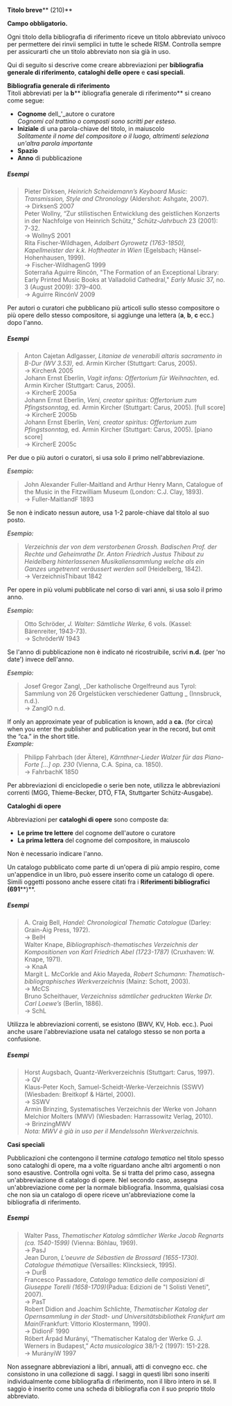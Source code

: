 **Titolo breve****  (210)**

**Campo obbligatorio.**

Ogni titolo della bibliografia di riferimento riceve un titolo abbreviato univoco per permettere dei rinvii semplici in tutte le schede RISM. Controlla sempre per assicurarti che un titolo abbreviato non sia già in uso.   
  
Qui di seguito si descrive come creare abbreviazioni per **bibliografia generale di riferimento**, **cataloghi delle opere** e **casi speciali**.

**Bibliografia generale di riferimento**  
Titoli abbreviati per la **b**** ibliografia generale di riferimento** si creano come segue:

- **Cognome** dell_'_autore o curatore  
_Cognomi col trattino o composti sono scritti per esteso._  
- **Iniziale** di una parola-chiave del titolo, in maiuscolo  
_Solitamente il nome del compositore o il luogo, altrimenti seleziona un'altra parola importante_  
- **Spazio**
- **Anno** di pubblicazione

##### Esempi

> Pieter Dirksen, _Heinrich Scheidemann’s Keyboard Music: Transmission, Style and Chronology_ (Aldershot: Ashgate, 2007).  
>             → DirksenS 2007  
> Peter Wollny, “Zur stilistischen Entwicklung des geistlichen Konzerts in der Nachfolge von Heinrich Schütz,” _Schütz-Jahrbuch_ 23 (2001): 7-32.  
>             → WollnyS 2001  
> Rita Fischer-Wildhagen, _Adalbert Gyrowetz (1763-1850), Kapellmeister der k.k. Hoftheater in Wien_ (Egelsbach; Hänsel-Hohenhausen, 1999).  
>             → Fischer-WildhagenG 1999  
> Soterraña Aguirre Rincón, "The Formation of an Exceptional Library: Early Printed Music Books at Valladolid Cathedral," _Early Music_ 37, no. 3 (August 2009): 379–400.  
>             → Aguirre RincónV 2009

  
Per autori o curatori che pubblicano più articoli sullo stesso compositore o più opere dello stesso compositore, si aggiunge una lettera (**a**, **b**, **c** ecc.) dopo l'anno.  
  
##### Esempi  
  

> Anton Cajetan Adlgasser, _Litaniae de venerabili altaris sacramento in B-Dur (WV 3.53),_ ed. Armin Kircher (Stuttgart: Carus, 2005).  
>             → KircherA 2005  
> Johann Ernst Eberlin, _Vagit infans: Offertorium für Weihnachten_, ed. Armin Kircher (Stuttgart: Carus, 2005).  
>             → KircherE 2005a  
> Johann Ernst Eberlin, _Veni, creator spiritus: Offertorium zum Pfingstsonntag_, ed. Armin Kircher (Stuttgart: Carus, 2005). [full score]  
>             → KircherE 2005b  
> Johann Ernst Eberlin, _Veni, creator spiritus: Offertorium zum Pfingstsonntag,_ ed. Armin Kircher (Stuttgart: Carus, 2005). [piano score]  
>             → KircherE 2005c

  
Per due o più autori o curatori, si usa solo il primo nell'abbreviazione.  
  
_Esempio:_  

> John Alexander Fuller-Maitland and Arthur Henry Mann, Catalogue of the Music in the Fitzwilliam Museum (London: C.J. Clay, 1893).  
>             → Fuller-MaitlandF 1893

  
Se non è indicato nessun autore, usa 1-2 parole-chiave dal titolo al suo posto.  
  
_Esempio:_

> _Verzeichnis der von dem verstorbenen Grossh. Badischen Prof. der Rechte und Geheimrathe Dr. Anton Friedrich Justus Thibaut zu Heidelberg hinterlassenen Musikaliensammlung welche als ein Ganzes ungetrennt veräussert werden soll_ (Heidelberg, 1842).  
>             → VerzeichnisThibaut 1842

  

Per opere in più volumi pubblicate nel corso di vari anni, si usa solo il primo anno.

_Esempio:_

> Otto Schröder, _J. Walter: Sämtliche Werke,_ 6 vols. (Kassel: Bärenreiter, 1943-73).  
>             → SchröderW 1943

Se l'anno di pubblicazione non è indicato né ricostruibile, scrivi **n.d.** (per 'no date') invece dell'anno.

_Esempio:_

> Josef Gregor Zangl, _Der katholische Orgelfreund aus Tyrol: Sammlung von 26 Orgelstücken verschiedener Gattung _ (Innsbruck, n.d.).  
>             → ZanglO n.d.

  
If only an approximate year of publication is known, add a **ca.** (for circa) when you enter the publisher and publication year in the record, but omit the “ca.” in the short title.  
_Example:_  

> Philipp Fahrbach (der Ältere), _Kärnthner-Lieder Walzer für das Piano-Forte [...] op. 230_ (Vienna, C.A. Spina, ca. 1850).  
>             → FahrbachK 1850

Per abbreviazioni di enciclopedie o serie ben note, utilizza le abbreviazioni correnti (MGG, Thieme-Becker, DTÖ, FTA, Stuttgarter Schütz-Ausgabe).

 

**Cataloghi di opere**

Abbreviazioni per **cataloghi di opere** sono composte da:

- **Le prime tre lettere** del cognome dell'autore o curatore
- **La prima lettera** del cognome del compositore, in maiuscolo

Non è necessario indicare l'anno.

Un catalogo pubblicato come parte di un'opera di più ampio respiro, come un'appendice in un libro, può essere inserito come un catalogo di opere. Simili oggetti possono anche essere citati fra i  **Riferimenti bibliografici**  **(691****)**. 

##### Esempi

> A. Craig Bell, _Handel: Chronological Thematic Catalogue_ (Darley: Grain-Aig Press, 1972).  
>             → BelH  
> Walter Knape, _Bibliographisch-thematisches Verzeichnis der Kompositionen von Karl Friedrich Abel (1723-1787)_ (Cruxhaven: W. Knape, 1971).  
>             → KnaA  
> Margit L. McCorkle and Akio Mayeda, _Robert Schumann: Thematisch-bibliographisches Werkverzeichnis_ (Mainz: Schott, 2003).  
>             → McCS  
> Bruno Scheithauer, _Verzeichniss sämtlicher gedruckten Werke Dr. Carl Loewe’s_ (Berlin, 1886).  
>          → SchL

Utilizza le abbreviazioni correnti, se esistono (BWV, KV, Hob. ecc.). Puoi anche usare l'abbreviazione usata nel catalogo stesso se non porta a confusione.    
  
##### Esempi  

> Horst Augsbach, Quantz-Werkverzeichnis (Stuttgart: Carus, 1997).  
>            → QV  
> Klaus-Peter Koch, Samuel-Scheidt-Werke-Verzeichnis (SSWV) (Wiesbaden: Breitkopf & Härtel, 2000).  
>            → SSWV  
> Armin Brinzing,  Systematisches Verzeichnis der Werke von Johann Melchior Molters (MWV) (Wiesbaden: Harrassowitz Verlag, 2010).  
>            → BrinzingMWV  
>                _Nota: MWV è già in uso per il Mendelssohn Werkverzeichnis._

 

  

**Casi speciali**

Pubblicazioni che contengono il termine _catalogo tematico_ nel titolo spesso sono cataloghi di opere, ma a volte riguardano anche altri argomenti o non sono esaustive. Controlla ogni volta. Se si tratta del primo caso, assegna un'abbreviazione di catalogo di opere. Nel secondo caso, assegna un'abbreviazione come per la normale bibliografia. Insomma, qualsiasi cosa che non sia un catalogo di opere riceve un'abbreviazione come la bibliografia di riferimento. 

##### Esempi

> Walter Pass, _Thematischer Katalog sämtlicher Werke Jacob Regnarts (ca. 1540-1599)_ (Vienna: Böhlau, 1969).  
>             → PasJ  
> Jean Duron, _L’oeuvre de Sébastien de Brossard (1655-1730). Catalogue thématique_ (Versailles: Klincksieck, 1995).  
>             → DurB  
> Francesco Passadore, _Catalogo tematico delle composizioni di Giuseppe Torelli (1658-1709)_(Padua: Edizioni de "I Solisti Veneti", 2007).  
>             → PasT  
> Robert Didion and Joachim Schlichte, _Thematischer Katalog der Opernsammlung in der Stadt- und Universitätsbibliothek Frankfurt am Main_(Frankfurt: Vittorio Klostermann, 1990).  
>             → DidionF 1990  
> Róbert Árpád Murányi, “Thematischer Katalog der Werke G. J. Werners in Budapest,” _Acta musicologica_ 38/1-2 (1997): 151-228.  
>             → MurányiW 1997 

Non assegnare abbreviazioni a libri, annuali, atti di convegno ecc. che consistono in una collezione di saggi. I saggi in questi libri sono inseriti individualmente come bibliografia di riferimento, non il libro intero in sé. Il saggio è inserito come una scheda di bibliografia con il suo proprio titolo abbreviato. 